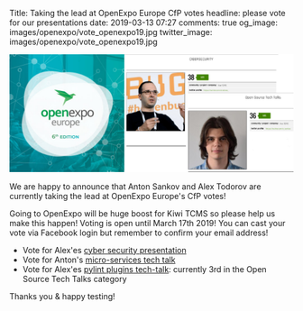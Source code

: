 Title: Taking the lead at OpenExpo Europe CfP votes
headline: please vote for our presentations
date: 2019-03-13 07:27
comments: true
og_image: images/openexpo/vote_openexpo19.jpg
twitter_image: images/openexpo/vote_openexpo19.jpg


<img src="/images/openexpo/vote_openexpo19.jpg"
     alt="Vote for Kiwi TCMS at OpenExpo"
     style="float: none">

We are happy to announce that Anton Sankov and Alex Todorov are currently taking
the lead at OpenExpo Europe's CfP votes!

Going to OpenExpo will be huge boost for Kiwi TCMS so please help us make this happen!
Voting is open until March 17th 2019! You can cast your vote via Facebook login
but remember to confirm your email address!


- Vote for Alex'es
  [cyber security presentation](https://a.cstmapp.com/entries/29369/sort:votes/direction:desc)
- Vote for Anton's
  [micro-services tech talk](https://a.cstmapp.com/entries/30063/sort:votes/direction:desc)
- Vote for Alex'es
  [pylint plugins tech-talk](https://a.cstmapp.com/entries/30063/sort:votes/direction:desc):
  currently 3rd in the Open Source Tech Talks category


Thanks you &amp; happy testing!
